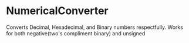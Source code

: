 NumericalConverter
==================

Converts Decimal, Hexadecimal, and Binary numbers respectfully. Works for both negative(two's compliment binary) and unsigned